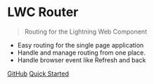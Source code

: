 # **LWC Router**

> Routing for the Lightning Web Component

- Easy routing for the single page application
- Handle and manage routing from one place.
- Handle browser event like Refresh and back

[GitHub](https://github.com/chandrakiran-dev/lwc-router)
[Quick Started](quickstart) 